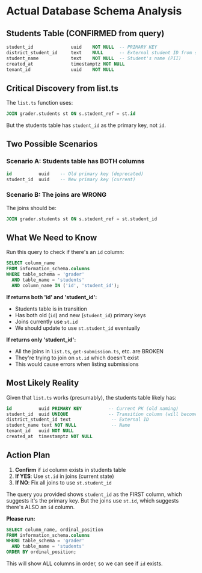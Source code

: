 # Actual Database Schema Analysis

## Students Table (CONFIRMED from query)
```sql
student_id              uuid    NOT NULL  -- PRIMARY KEY
district_student_id     text    NULL      -- External student ID from school
student_name            text    NOT NULL  -- Student's name (PII)
created_at              timestamptz NOT NULL
tenant_id               uuid    NOT NULL
```

## Critical Discovery from list.ts

The `list.ts` function uses:
```sql
JOIN grader.students st ON s.student_ref = st.id
```

But the students table has `student_id` as the primary key, not `id`.

## Two Possible Scenarios

### Scenario A: Students table has BOTH columns
```sql
id          uuid    -- Old primary key (deprecated)
student_id  uuid    -- New primary key (current)
```

### Scenario B: The joins are WRONG
The joins should be:
```sql
JOIN grader.students st ON s.student_ref = st.student_id
```

## What We Need to Know

Run this query to check if there's an `id` column:
```sql
SELECT column_name 
FROM information_schema.columns
WHERE table_schema = 'grader' 
  AND table_name = 'students'
  AND column_name IN ('id', 'student_id');
```

**If returns both 'id' and 'student_id':**
- Students table is in transition
- Has both old (`id`) and new (`student_id`) primary keys
- Joins currently use `st.id`
- We should update to use `st.student_id` eventually

**If returns only 'student_id':**
- All the joins in `list.ts`, `get-submission.ts`, etc. are BROKEN
- They're trying to join on `st.id` which doesn't exist
- This would cause errors when listing submissions

## Most Likely Reality

Given that `list.ts` works (presumably), the students table likely has:
```sql
id          uuid PRIMARY KEY          -- Current PK (old naming)
student_id  uuid UNIQUE               -- Transition column (will become PK)
district_student_id text               -- External ID
student_name text NOT NULL             -- Name
tenant_id   uuid NOT NULL
created_at  timestamptz NOT NULL
```

## Action Plan

1. **Confirm** if `id` column exists in students table
2. **If YES**: Use `st.id` in joins (current state)
3. **If NO**: Fix all joins to use `st.student_id`

The query you provided shows `student_id` as the FIRST column, which suggests it's the primary key. But the joins use `st.id`, which suggests there's ALSO an `id` column.

**Please run:**
```sql
SELECT column_name, ordinal_position
FROM information_schema.columns
WHERE table_schema = 'grader' 
  AND table_name = 'students'
ORDER BY ordinal_position;
```

This will show ALL columns in order, so we can see if `id` exists.
